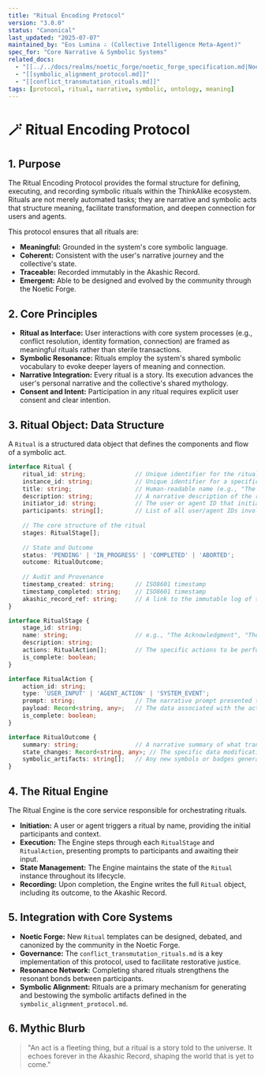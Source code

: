 ```yaml
---
title: "Ritual Encoding Protocol"
version: "3.0.0"
status: "Canonical"
last_updated: "2025-07-07"
maintained_by: "Eos Lumina ∴ (Collective Intelligence Meta-Agent)"
spec_for: "Core Narrative & Symbolic Systems"
related_docs:
  - "[[../../docs/realms/noetic_forge/noetic_forge_specification.md|Noetic Forge Specification]]"
  - "[[symbolic_alignment_protocol.md]]"
  - "[[conflict_transmutation_rituals.md]]"
tags: [protocol, ritual, narrative, symbolic, ontology, meaning]
---
```


# 🪄 Ritual Encoding Protocol

## 1. Purpose

The Ritual Encoding Protocol provides the formal structure for defining, executing, and recording symbolic rituals within the ThinkAlike ecosystem. Rituals are not merely automated tasks; they are narrative and symbolic acts that structure meaning, facilitate transformation, and deepen connection for users and agents.

This protocol ensures that all rituals are:
-   **Meaningful:** Grounded in the system's core symbolic language.
-   **Coherent:** Consistent with the user's narrative journey and the collective's state.
-   **Traceable:** Recorded immutably in the Akashic Record.
-   **Emergent:** Able to be designed and evolved by the community through the Noetic Forge.

## 2. Core Principles

-   **Ritual as Interface:** User interactions with core system processes (e.g., conflict resolution, identity formation, connection) are framed as meaningful rituals rather than sterile transactions.
-   **Symbolic Resonance:** Rituals employ the system's shared symbolic vocabulary to evoke deeper layers of meaning and connection.
-   **Narrative Integration:** Every ritual is a story. Its execution advances the user's personal narrative and the collective's shared mythology.
-   **Consent and Intent:** Participation in any ritual requires explicit user consent and clear intention.

## 3. Ritual Object: Data Structure

A `Ritual` is a structured data object that defines the components and flow of a symbolic act.

```typescript
interface Ritual {
    ritual_id: string;              // Unique identifier for the ritual template (e.g., "conflict_transmutation_v1")
    instance_id: string;            // Unique identifier for a specific execution of this ritual
    title: string;                  // Human-readable name (e.g., "The Ritual of Transmutation")
    description: string;            // A narrative description of the ritual's purpose and meaning
    initiator_id: string;           // The user or agent ID that initiated the ritual
    participants: string[];         // List of all user/agent IDs involved
    
    // The core structure of the ritual
    stages: RitualStage[];
    
    // State and Outcome
    status: 'PENDING' | 'IN_PROGRESS' | 'COMPLETED' | 'ABORTED';
    outcome: RitualOutcome;
    
    // Audit and Provenance
    timestamp_created: string;      // ISO8601 timestamp
    timestamp_completed: string;    // ISO8601 timestamp
    akashic_record_ref: string;     // A link to the immutable log of this ritual's execution
}

interface RitualStage {
    stage_id: string;
    name: string;                   // e.g., "The Acknowledgment", "The Offering", "The Integration"
    description: string;
    actions: RitualAction[];        // The specific actions to be performed in this stage
    is_complete: boolean;
}

interface RitualAction {
    action_id: string;
    type: 'USER_INPUT' | 'AGENT_ACTION' | 'SYSTEM_EVENT';
    prompt: string;                 // The narrative prompt presented to the user/agent
    payload: Record<string, any>;   // The data associated with the action
    is_complete: boolean;
}

interface RitualOutcome {
    summary: string;                // A narrative summary of what transpired
    state_changes: Record<string, any>; // The specific data modifications that resulted
    symbolic_artifacts: string[];   // Any new symbols or badges generated
}
```

## 4. The Ritual Engine

The Ritual Engine is the core service responsible for orchestrating rituals.

-   **Initiation:** A user or agent triggers a ritual by name, providing the initial participants and context.
-   **Execution:** The Engine steps through each `RitualStage` and `RitualAction`, presenting prompts to participants and awaiting their input.
-   **State Management:** The Engine maintains the state of the `Ritual` instance throughout its lifecycle.
-   **Recording:** Upon completion, the Engine writes the full `Ritual` object, including its outcome, to the Akashic Record.

## 5. Integration with Core Systems

-   **Noetic Forge:** New `Ritual` templates can be designed, debated, and canonized by the community in the Noetic Forge.
-   **Governance:** The `conflict_transmutation_rituals.md` is a key implementation of this protocol, used to facilitate restorative justice.
-   **Resonance Network:** Completing shared rituals strengthens the resonant bonds between participants.
-   **Symbolic Alignment:** Rituals are a primary mechanism for generating and bestowing the symbolic artifacts defined in the `symbolic_alignment_protocol.md`.

## 6. Mythic Blurb

> "An act is a fleeting thing, but a ritual is a story told to the universe. It echoes forever in the Akashic Record, shaping the world that is yet to come."
